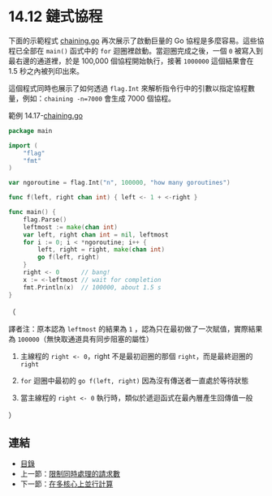 # 14.12 鏈式協程

下面的示範程式 [chaining.go](examples/chapter_14/chaining.go) 再次展示了啟動巨量的 Go 協程是多麼容易。這些協程已全部在 `main()` 函式中的 `for` 迴圈裡啟動。當迴圈完成之後，一個 `0` 被寫入到最右邊的通道裡，於是 100,000 個協程開始執行，接著 `1000000` 這個結果會在 1.5 秒之內被列印出來。


這個程式同時也展示了如何透過 `flag.Int` 來解析指令行中的引數以指定協程數量，例如：`chaining -n=7000` 會生成 7000 個協程。


範例 14.17-[chaining.go](examples/chapter_14/chaining.go)
```go
package main

import (
	"flag"
	"fmt"
)

var ngoroutine = flag.Int("n", 100000, "how many goroutines")

func f(left, right chan int) { left <- 1 + <-right }

func main() {
	flag.Parse()
	leftmost := make(chan int)
	var left, right chan int = nil, leftmost
	for i := 0; i < *ngoroutine; i++ {
		left, right = right, make(chan int)
		go f(left, right)
	}
	right <- 0      // bang!
	x := <-leftmost // wait for completion
	fmt.Println(x)  // 100000, about 1.5 s
}
```
（

譯者注：原本認為  `leftmost` 的結果為 `1` ，認為只在最初做了一次賦值，實際結果為 `100000`（無快取通道具有同步阻塞的屬性）

1. 主線程的 `right <- 0`，right 不是最初迴圈的那個 `right`，而是最終迴圈的 `right`

2. `for` 迴圈中最初的 `go f(left, right)` 因為沒有傳送者一直處於等待狀態

3. 當主線程的 `right <- 0` 執行時，類似於遞迴函式在最內層產生回傳值一般

）

## 連結

- [目錄](directory.md)
- 上一節：[限制同時處理的請求數](14.11.md)
- 下一節：[在多核心上並行計算](14.13.md)

